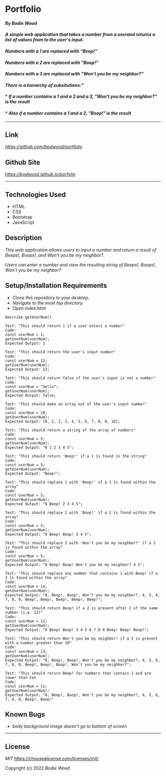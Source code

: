 # Portfolio

#### By _**Bodie Wood**_

#### _A simple web application that takes a number from a userand returns a list of values from to the user's input._
#### _Numbers with a 1 are replaced with "Beep!"_
#### _Numbers with a 2 are replaced with "Boop!"_
#### _Numbers with a 3 are replaced with "Won't you be my neighbor?"_
#### _There is a hierarchy of subsitutions:"_
#### * _If a number contains a 1 and a 2 and a 3, "Won't you be my neighbor?" is the result_
#### * _Also if a number contains a 1 and a 2, "Boop!"  is the result_

---

## Link

_https://github.com/bodwood/portfolio_

## Github Site

_https://bodwood.github.io/porfolio_

---

## Technologies Used

* HTML
* CSS
* Bootstrap
* JavaScript

## Description

_This web application allows users to input a number and return a result of Beeps!, Boops!, and Won't you be my neighbor?._

_Users can enter a number and view the resulting string of Beeps!, Boops!, Won't you be my neighbor?_

## Setup/Installation Requirements

* _Clone this repository to your desktop._
* _Navigate to the most top directory._
* _Open index.html_

```
Describe getUserNum()

Test: "This should return 1 if a user enters a number"
Code:
const userNum = 1;
getUserNum(userNum);
Expected Output: 1

Test: "This should return the user's input number"
Code:
const userNum = 12;
getUserNum(userNum);
Expected Output: 12;

Test: "This should return false if the user's input is not a number"
Code:
const userNum = "hello";
getUserNum(userNum);
Expected Output: false;

Test: "This should make an array out of the user's input number"
Code:
const userNum = 10;
getUserNum(userNum);
Expected Output: [0, 1, 2, 3, 4, 5, 6, 7, 8, 9, 10];

Test: "This should return a string of the array of numbers"
Code:
const userNum = 5;
getUserNum(userNum);
Expected Output: "0 1 2 3 4 5";

Test: "This should return 'Beep!' if a 1 is found in the string"
Code:
const userNum = 5;
getUserNum(userNum);
Expected Output: "Beep!";

Test: "This should replace 1 with 'Beep!' if a 1 is found within the array"
Code:
const userNum = 5;
getUserNum(userNum);
Expected Output: "0 Beep! 2 3 4 5";

Test: "This should replace 2 with 'Boop!' if a 2 is found within the array"
Code:
const userNum = 5;
getUserNum(userNum);
Expected Output: "0 Beep! Boop! 3 4 5";

Test: "This should replace 3 with 'Won't you be my neighbor?' if a 2 is found within the array"
Code:
const userNum = 5;
getUserNum(userNum);
Expected Output: "0 Beep! Boop! Won't you be my neighbor? 4 5";

Test: "This should replace any number that contains 1 with Beep! if a 2 is found within the array"
Code:
const userNum = 14;
getUserNum(userNum);
Expected Output: "0, Beep!, Boop!, Won't you be my neighbor?, 4, 5, 6, 7, 8, 9, Beep!, Beep!, Beep!, Beep!, Beep!";

Test: "This should return Boop! if a 2 is present after 1 of the same number (i.e. 12)"
Code:
const userNum = 12;
getUserNum(userNum);
Expected Output: "0 Beep! Boop! 3 4 5 6 7 8 9 Beep! Beep! Boop!";

Test: "This should return Won't you be my neighbor! if a 3 is present with a number greater than 10"
Code:
const userNum = 13;
getUserNum(userNum);
Expected Output: "0, Beep!, Boop!, Won't you be my neighbor?, 4, 5, 6, 7, 8, 9, Beep!, Beep!, Boop!. Won't you be my neighbor?";

Test: "This should return Beep! for numbers that contain 1 and are lower than ten
Code:
const userNum = 11;
getUserNum(userNum);
Expected Output: "0, Beep!, Boop!, Won't you be my neighbor?, 4, 5, 6, 7, 8, 9, Beep!, Beep!"
```

## Known Bugs

* _body background image doesn't go to bottom of screen_

---

## License

_MIT_
https://choosealicense.com/licenses/mit/

Copyright (c) 2022 _Bodie Wood_